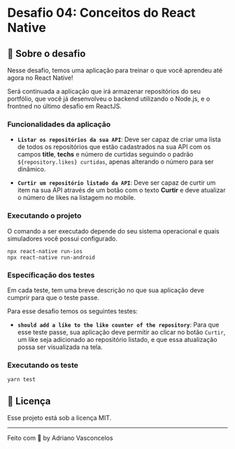 # Desafio 04: Conceitos do React Native

## :rocket: Sobre o desafio

Nesse desafio, temos uma aplicação para treinar o que você aprendeu até agora no React Native!

Será continuada a aplicação que irá armazenar repositórios do seu portfólio, que você já desenvolveu o backend utilizando o Node.js, e o frontned no último desafio em ReactJS.

### Funcionalidades da aplicação

- **`Listar os repositórios da sua API`**: Deve ser capaz de criar uma lista de todos os repositórios que estão cadastrados na sua API com os campos **title**, **techs** e número de curtidas seguindo o padrão `${repository.likes} curtidas`, apenas alterando o número para ser dinâmico.

- **`Curtir um repositório listado da API`**: Deve ser capaz de curtir um item na sua API através de um botão com o texto **Curtir** e deve atualizar o número de likes na listagem no mobile.

### Executando o projeto

O comando a ser executado depende do seu sistema operacional e quais simuladores você possui configurado.

```
npx react-native run-ios
npx react-native run-android
```

### Específicação dos testes

Em cada teste, tem uma breve descrição no que sua aplicação deve cumprir para que o teste passe.

Para esse desafio temos os seguintes testes:

- **`should add a like to the like counter of the repository`**: Para que esse teste passe, sua aplicação deve permitir ao clicar no botão `Curtir`, um like seja adicionado ao repositório listado, e que essa atualização possa ser visualizada na tela.

### Executando os teste
```
yarn test
```

## :memo: Licença

Esse projeto está sob a licença MIT.

---

Feito com 💜 by Adriano Vasconcelos